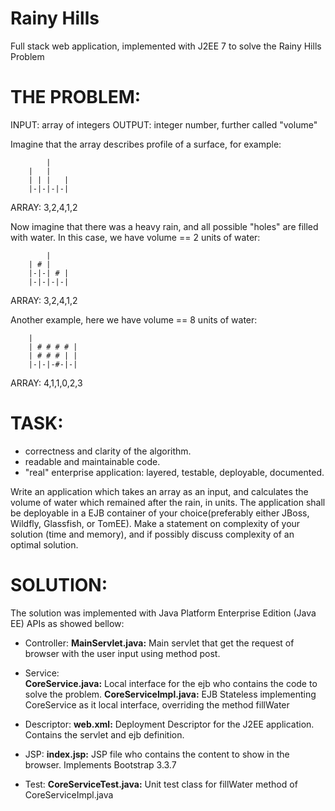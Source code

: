 # Rainy Hills
Full stack web application, implemented with J2EE 7 to solve the Rainy Hills Problem

# THE PROBLEM:
INPUT: array of integers
OUTPUT: integer number, further called "volume"

Imagine that the array describes profile of a surface, for example:

            |
        |   |
        | | |   |
        |-|-|-|-|
ARRAY:  3,2,4,1,2

Now imagine that there was a heavy rain, and all possible "holes" are filled with water. In this case, we have volume == 2 units of water:

            |
        | # |
        |-|-| # |
        |-|-|-|-|
ARRAY:  3,2,4,1,2

Another example, here we have volume == 8 units of water:

        |    
        | # # # # |
        | # # # | |
        |-|-|-#-|-|
ARRAY:  4,1,1,0,2,3

# TASK:
* correctness and clarity of the algorithm.
* readable and maintainable code.
* "real" enterprise application: layered, testable, deployable, documented.

Write an application which takes an array as an input, and calculates the volume of water which remained after the rain, in units.
The application shall be deployable in a EJB container of your choice(preferably either JBoss, Wildfly, Glassfish, or TomEE).
Make a statement on complexity of your solution (time and memory), and if possibly discuss complexity of an optimal solution.

# SOLUTION:

The solution was implemented with Java Platform Enterprise Edition (Java EE) APIs as showed bellow:

* Controller:
**MainServlet.java:** Main servlet that get the request of browser with the user input using method post.

* Service:                      
**CoreService.java:** Local interface for the ejb who contains the code to solve the problem. 
**CoreServiceImpl.java:** EJB Stateless implementing CoreService as it local interface, overriding the method fillWater 

* Descriptor:
**web.xml:** Deployment Descriptor for the J2EE application. Contains the servlet and ejb definition.

* JSP: 
**index.jsp:** JSP file who contains the content to show in the browser. Implements Bootstrap 3.3.7

* Test:
**CoreServiceTest.java:** Unit test class for fillWater method of CoreServiceImpl.java